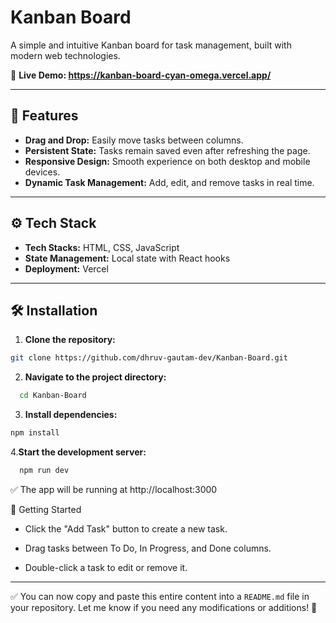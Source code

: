 # Kanban Board

A simple and intuitive Kanban board for task management, built with modern web technologies.

🚀 **Live Demo: https://kanban-board-cyan-omega.vercel.app/**

---

## 📌 Features

- **Drag and Drop:** Easily move tasks between columns.
- **Persistent State:** Tasks remain saved even after refreshing the page.
- **Responsive Design:** Smooth experience on both desktop and mobile devices.
- **Dynamic Task Management:** Add, edit, and remove tasks in real time.

---

## ⚙️ Tech Stack

- **Tech Stacks:** HTML, CSS, JavaScript
- **State Management:** Local state with React hooks
- **Deployment:** Vercel

---

## 🛠️ Installation

1. **Clone the repository:**

```bash
git clone https://github.com/dhruv-gautam-dev/Kanban-Board.git
```

2. **Navigate to the project directory:**

```bash
  cd Kanban-Board
```

3. **Install dependencies:**

```bash
npm install
```

4.**Start the development server:**

```bash
  npm run dev
```

✅ The app will be running at http://localhost:3000

🚀 Getting Started

- Click the "Add Task" button to create a new task.

- Drag tasks between To Do, In Progress, and Done columns.

- Double-click a task to edit or remove it.

---

✅ You can now copy and paste this entire content into a `README.md` file in your repository. Let me know if you need any modifications or additions! 🚀
